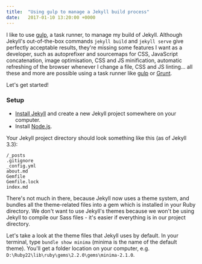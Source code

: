 ```yaml
---
title:  "Using gulp to manage a Jekyll build process"
date:   2017-01-10 13:20:00 +0000
---
```

I like to use [gulp](http://gulpjs.com/), a task runner, to manage my build of Jekyll. Although Jekyll's out-of-the-box commands `jekyll build` and `jekyll serve` give perfectly acceptable results, they're missing some features I want as a developer, such as autoprefixer and sourcemaps for CSS, JavaScript concatenation, image optimisation, CSS and JS minification, automatic refreshing of the browser whenever I change a file, CSS and JS linting... all these and more are possible using a task runner like [gulp](http://gulpjs.com/) or [Grunt](http://gruntjs.com/).

Let's get started!

### Setup

- [Install Jekyll](https://jekyllrb.com/docs/installation/) and create a new Jekyll project somewhere on your computer.
- Install [Node.js](https://nodejs.org/).

Your Jekyll project directory should look something like this (as of Jekyll 3.3):

``` text
/_posts
.gitignore
_config.yml
about.md
Gemfile
Gemfile.lock
index.md
```

There's not much in there, because Jekyll now uses a theme system, and bundles all the theme-related files into a gem which is installed in your Ruby directory. We don't want to use Jekyll's themes because we won't be using Jekyll to compile our Sass files - it's easier if everything is in our project directory.

Let's take a look at the theme files that Jekyll uses by default. In your terminal, type `bundle show minima` (minima is the name of the default theme). You'll get a folder location on your computer, e.g. `D:\Ruby22\lib\ruby\gems\2.2.0\gems\minima-2.1.0`. 